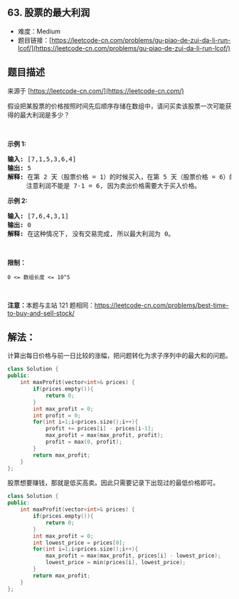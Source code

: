 ## 63. 股票的最大利润

- 难度：Medium
- 题目链接：[https://leetcode-cn.com/problems/gu-piao-de-zui-da-li-run-lcof/](https://leetcode-cn.com/problems/gu-piao-de-zui-da-li-run-lcof/)


## 题目描述

来源于 [https://leetcode-cn.com/](https://leetcode-cn.com/)

<p>假设把某股票的价格按照时间先后顺序存储在数组中，请问买卖该股票一次可能获得的最大利润是多少？</p>

<p>&nbsp;</p>

<p><strong>示例 1:</strong></p>

<pre><strong>输入:</strong> [7,1,5,3,6,4]
<strong>输出:</strong> 5
<strong>解释: </strong>在第 2 天（股票价格 = 1）的时候买入，在第 5 天（股票价格 = 6）的时候卖出，最大利润 = 6-1 = 5 。
     注意利润不能是 7-1 = 6, 因为卖出价格需要大于买入价格。
</pre>

<p><strong>示例 2:</strong></p>

<pre><strong>输入:</strong> [7,6,4,3,1]
<strong>输出:</strong> 0
<strong>解释: </strong>在这种情况下, 没有交易完成, 所以最大利润为 0。</pre>

<p>&nbsp;</p>

<p><strong>限制：</strong></p>

<p><code>0 &lt;= 数组长度 &lt;= 10^5</code></p>

<p>&nbsp;</p>

<p><strong>注意：</strong>本题与主站 121 题相同：<a href="https://leetcode-cn.com/problems/best-time-to-buy-and-sell-stock/">https://leetcode-cn.com/problems/best-time-to-buy-and-sell-stock/</a></p>


## 解法：

计算出每日价格与前一日比较的涨幅，把问题转化为求子序列中的最大和的问题。

```c++
class Solution {
public:
    int maxProfit(vector<int>& prices) {
        if(prices.empty()){
            return 0;
        }
        int max_profit = 0;
        int profit = 0;
        for(int i=1;i<prices.size();i++){
            profit += prices[i] - prices[i-1];
            max_profit = max(max_profit, profit);
            profit = max(0, profit);
        }
        return max_profit;
    }
};
```

股票想要赚钱，那就是低买高卖。因此只需要记录下出现过的最低价格即可。

```c++
class Solution {
public:
    int maxProfit(vector<int>& prices) {
        if(prices.empty()){
            return 0;
        }
        int max_profit = 0;
        int lowest_price = prices[0];
        for(int i=1;i<prices.size();i++){
            max_profit = max(max_profit, prices[i] - lowest_price);
            lowest_price = min(prices[i], lowest_price);
        }
        return max_profit;
    }
};
```